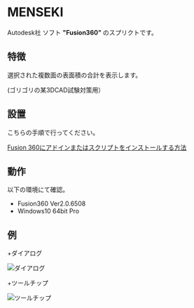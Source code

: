 # **MENSEKI**

Autodesk社 ソフト <b>"Fusion360" </b> のスプリクトです。

## 特徴
選択された複数面の表面積の合計を表示します。

(ゴリゴリの某3DCAD試験対策用）


## 設置
こちらの手順で行ってください。

[Fusion 360にアドインまたはスクリプトをインストールする方法](
https://knowledge.autodesk.com/ja/support/fusion-360/troubleshooting/caas/sfdcarticles/sfdcarticles/JPN/How-to-install-an-ADD-IN-and-Script-in-Fusion-360.html)

## 動作
以下の環境にて確認。
+ Fusion360 Ver2.0.6508
+ Windows10 64bit Pro

## 例
+ダイアログ

![ダイアログ](https://github.com/kantoku-code/MENSEKI.git/images/Dialog.png "ダイアログ")

+ツールチップ

![ツールチップ](https://github.com/kantoku-code/MENSEKI.git/images/Tooltip.png "ツールチップ")